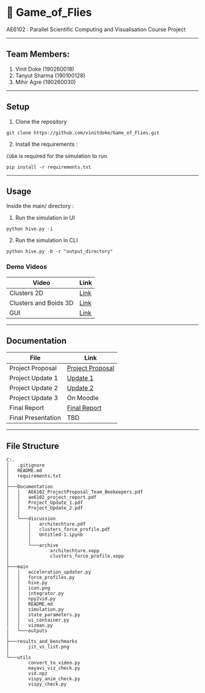 # :honeybee: Game_of_Flies
AE6102 : Parallel Scientific Computing and Visualisation
Course Project

----
## Team Members: 
1. Vinit Doke (190260018)
2. Tanyut Sharma (190100128)
3. Mihir Agre (190260030)
---
## Setup
1. Clone the repository
```
git clone https://github.com/vinitdoke/Game_of_Flies.git
```
2. Install the requirements :


`CUDA` is required for the simulation to run.
```
pip install -r requirements.txt
```
---
## Usage
Inside the main/ directory :
1. Run the simulation in UI
```
python hive.py -i
```
2. Run the simulation in CLI
```
python hive.py -b -r "output_directory"
```
### Demo Videos
|Video|Link|
|---|---|
|Clusters 2D| [Link](https://youtu.be/mEeR2FnSDng)|
|Clusters and Boids 3D| [Link](https://youtu.be/gRxERbZKX5M)|
|GUI|[Link](https://youtu.be/PulBwRWKz0Q) |

---
## Documentation

| File | Link |
| --- | --- |
| Project Proposal | [Project Proposal](https://github.com/vinitdoke/Game_of_Flies/blob/cuda_3D/Documentation/AE6102_ProjectProposal_Team_Beekeepers.pdf)|
| Project Update 1 | [Update 1](https://github.com/vinitdoke/Game_of_Flies/blob/cuda_3D/Documentation/Project_Update_1.pdf) |
| Project Update 2 | [Update 2](https://github.com/vinitdoke/Game_of_Flies/blob/cuda_3D/Documentation/Project_Update_2.pdf) |
| Project Update 3 | On Moodle |
| Final Report     | [Final Report](https://github.com/vinitdoke/Game_of_Flies/blob/cuda_3D/Documentation/ae6102_project_report.pdf) |
| Final Presentation | TBD|

---
## File Structure
```
C:.
│   .gitignore
│   README.md
│   requirements.txt
│           
├───Documentation
│   │   AE6102_ProjectProposal_Team_Beekeepers.pdf
│   │   ae6102_project_report.pdf
│   │   Project_Update_1.pdf
│   │   Project_Update_2.pdf
│   │   
│   └───discussion
│       │   architechture.pdf
│       │   clusters_force_profile.pdf
│       │   Untitled-1.ipynb
│       │   
│       └───archive
│               architechture.xopp
│               clusters_force_profile.xopp
│               
├───main
│   │   acceleration_updater.py
│   │   force_profiles.py
│   │   hive.py
│   │   icon.png
│   │   integrator.py
│   │   npy2vid.py
│   │   README.md
│   │   simulation.py
│   │   state_parameters.py
│   │   ui_container.py
│   │   vizman.py
|   └───outputs
│           
├───results_and_benchmarks
│       jit_vs_list.png
│       
└───utils
        convert_to_video.py
        mayavi_viz_check.py
        vid.npz
        vispy_anim_check.py
        vispy_check.py

```